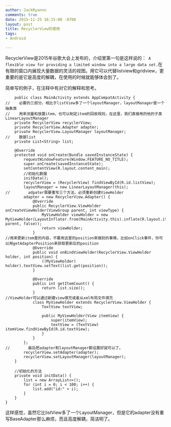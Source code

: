 ```yaml
---
author: JackRyannn
comments: true
date: 2015-11-25 16:15:00 -0700
layout: post
title: RecyclerView的使用
tags:
- Android

---
```


RecyclerView是2015年谷歌大会上发布的，介绍里第一句是这样说的：` A flexible view for providing a limited window into a large data set.`在有限的窗口内展现大量数据的灵活的视图。用它可以代替listview和gridview，更重要的是它是高度的解耦，在使用的时候就能够体会到了。  
  
简单写的例子，在注释中有对它的解释和思考。  
  
		public class MainActivity extends AppCompatActivity {
	//    必要的三部分，相比于listView多了一个layoutManager，layoutManager是一个抽象类
	//    用来测量和放置item，也可以制定item的回收规则，在这里，我们直接用的他的子类LinearLayoutManager
	    private RecyclerView recyclerView;
	    private RecyclerView.Adapter adapter;
	    private RecyclerView.LayoutManager layoutManager;
	//    数据list
	    private List<String> list;
	
	    @Override
	    protected void onCreate(Bundle savedInstanceState) {
	        requestWindowFeature(Window.FEATURE_NO_TITLE);
	        super.onCreate(savedInstanceState);
	        setContentView(R.layout.content_main);
	        //初始化数据
	        initData();
	        recyclerView = (RecyclerView) findViewById(R.id.listView);
	        layoutManager = new LinearLayoutManager(this);
	//        adpater需要重写三个方法，必须重新创建ViewHolder
	        adapter = new RecyclerView.Adapter() {
	            @Override
	            public RecyclerView.ViewHolder onCreateViewHolder(ViewGroup parent, int viewType) {
	                MyViewHolder viewHolder = new MyViewHolder(LayoutInflater.from(MainActivity.this).inflate(R.layout.item_listview, parent, false));
	                return viewHolder;
	            }
	//用来更新item里的内容，不要用这里的position来做别的事情，比如onClick事件，你可以用getAdapterPosition来获取更新后的position
	            @Override
	            public void onBindViewHolder(RecyclerView.ViewHolder holder, int position) {
	                ((MyViewHolder) holder).textView.setText(list.get(position));
	            }
	
	            @Override
	            public int getItemCount() {
	                return list.size();
	            }
	//ViewHolder可以通过新建view填充或者从xml布局文件填充
	            class MyViewHolder extends RecyclerView.ViewHolder {
	                TextView textView;
	
	                public MyViewHolder(View itemView) {
	                    super(itemView);
	                    textView = (TextView) itemView.findViewById(R.id.textView);
	                }
	            }
	        };
	//        最后把adapter和layoutManager都设置好就可以了。
	        recyclerView.setAdapter(adapter);
	        recyclerView.setLayoutManager(layoutManager);
	    }
	
	    //初始化的方法
	    private void initData() {
	        list = new ArrayList<>();
	        for (int i = 0; i < 100; i++) {
	            list.add("id:" + i);
	        }
	    }
	}
    
这样感觉，虽然它比listView多了一个LayoutManager，但是它的adapter没有重写BaseAdapter那么麻烦，而且高度解耦，简洁明了。
